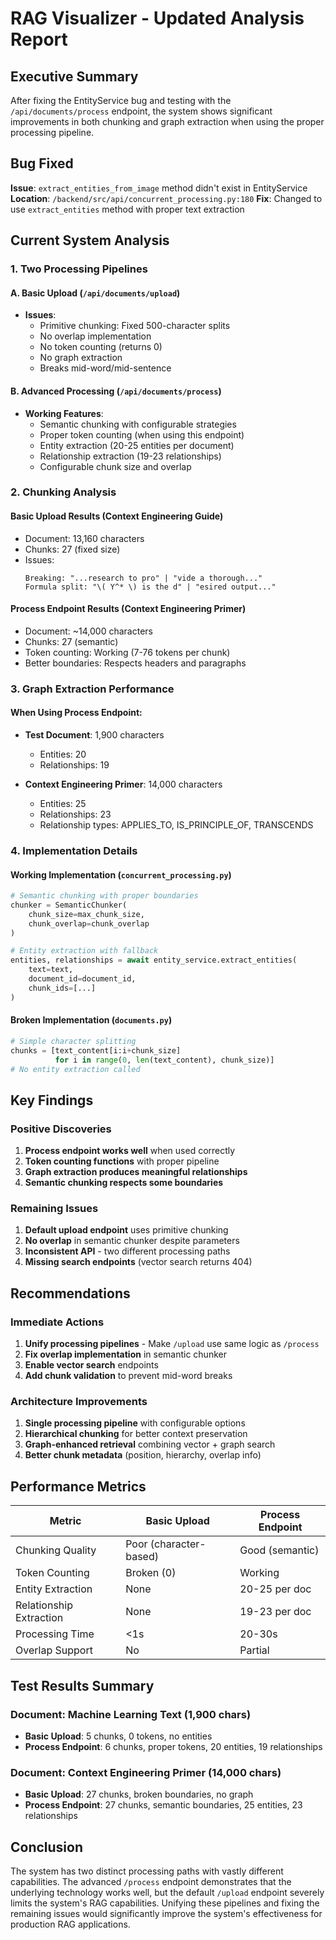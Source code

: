 # RAG Visualizer - Updated Analysis Report

## Executive Summary

After fixing the EntityService bug and testing with the `/api/documents/process` endpoint, the system shows significant improvements in both chunking and graph extraction when using the proper processing pipeline.

## Bug Fixed

**Issue**: `extract_entities_from_image` method didn't exist in EntityService
**Location**: `/backend/src/api/concurrent_processing.py:180`
**Fix**: Changed to use `extract_entities` method with proper text extraction

## Current System Analysis

### 1. Two Processing Pipelines

#### A. Basic Upload (`/api/documents/upload`)
- **Issues**:
  - Primitive chunking: Fixed 500-character splits
  - No overlap implementation
  - No token counting (returns 0)
  - No graph extraction
  - Breaks mid-word/mid-sentence

#### B. Advanced Processing (`/api/documents/process`)
- **Working Features**:
  - Semantic chunking with configurable strategies
  - Proper token counting (when using this endpoint)
  - Entity extraction (20-25 entities per document)
  - Relationship extraction (19-23 relationships)
  - Configurable chunk size and overlap

### 2. Chunking Analysis

#### Basic Upload Results (Context Engineering Guide)
- Document: 13,160 characters
- Chunks: 27 (fixed size)
- Issues:
  ```
  Breaking: "...research to pro" | "vide a thorough..."
  Formula split: "\( Y^* \) is the d" | "esired output..."
  ```

#### Process Endpoint Results (Context Engineering Primer)
- Document: ~14,000 characters
- Chunks: 27 (semantic)
- Token counting: Working (7-76 tokens per chunk)
- Better boundaries: Respects headers and paragraphs

### 3. Graph Extraction Performance

#### When Using Process Endpoint:
- **Test Document**: 1,900 characters
  - Entities: 20
  - Relationships: 19

- **Context Engineering Primer**: 14,000 characters
  - Entities: 25  
  - Relationships: 23
  - Relationship types: APPLIES_TO, IS_PRINCIPLE_OF, TRANSCENDS

### 4. Implementation Details

#### Working Implementation (`concurrent_processing.py`)
```python
# Semantic chunking with proper boundaries
chunker = SemanticChunker(
    chunk_size=max_chunk_size,
    chunk_overlap=chunk_overlap
)

# Entity extraction with fallback
entities, relationships = await entity_service.extract_entities(
    text=text,
    document_id=document_id,
    chunk_ids=[...]
)
```

#### Broken Implementation (`documents.py`)
```python
# Simple character splitting
chunks = [text_content[i:i+chunk_size] 
          for i in range(0, len(text_content), chunk_size)]
# No entity extraction called
```

## Key Findings

### Positive Discoveries
1. **Process endpoint works well** when used correctly
2. **Token counting functions** with proper pipeline
3. **Graph extraction produces meaningful relationships**
4. **Semantic chunking respects some boundaries**

### Remaining Issues
1. **Default upload endpoint** uses primitive chunking
2. **No overlap** in semantic chunker despite parameters
3. **Inconsistent API** - two different processing paths
4. **Missing search endpoints** (vector search returns 404)

## Recommendations

### Immediate Actions
1. **Unify processing pipelines** - Make `/upload` use same logic as `/process`
2. **Fix overlap implementation** in semantic chunker
3. **Enable vector search** endpoints
4. **Add chunk validation** to prevent mid-word breaks

### Architecture Improvements
1. **Single processing pipeline** with configurable options
2. **Hierarchical chunking** for better context preservation
3. **Graph-enhanced retrieval** combining vector + graph search
4. **Better chunk metadata** (position, hierarchy, overlap info)

## Performance Metrics

| Metric | Basic Upload | Process Endpoint |
|--------|--------------|------------------|
| Chunking Quality | Poor (character-based) | Good (semantic) |
| Token Counting | Broken (0) | Working |
| Entity Extraction | None | 20-25 per doc |
| Relationship Extraction | None | 19-23 per doc |
| Processing Time | <1s | 20-30s |
| Overlap Support | No | Partial |

## Test Results Summary

### Document: Machine Learning Text (1,900 chars)
- **Basic Upload**: 5 chunks, 0 tokens, no entities
- **Process Endpoint**: 6 chunks, proper tokens, 20 entities, 19 relationships

### Document: Context Engineering Primer (14,000 chars)  
- **Basic Upload**: 27 chunks, broken boundaries, no graph
- **Process Endpoint**: 27 chunks, semantic boundaries, 25 entities, 23 relationships

## Conclusion

The system has two distinct processing paths with vastly different capabilities. The advanced `/process` endpoint demonstrates that the underlying technology works well, but the default `/upload` endpoint severely limits the system's RAG capabilities. Unifying these pipelines and fixing the remaining issues would significantly improve the system's effectiveness for production RAG applications.